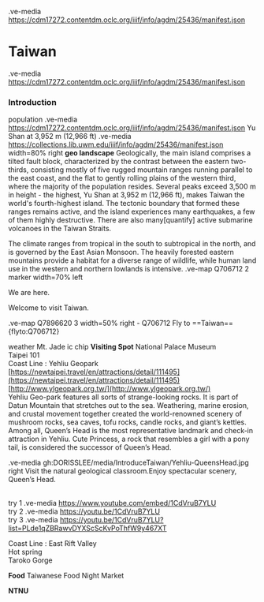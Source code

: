 
.ve-media https://cdm17272.contentdm.oclc.org/iiif/info/agdm/25436/manifest.json
# Taiwan
.ve-media https://cdm17272.contentdm.oclc.org/iiif/info/agdm/25436/manifest.json

### Introduction 
population
.ve-media https://cdm17272.contentdm.oclc.org/iiif/info/agdm/25436/manifest.json
Yu Shan at 3,952 m (12,966 ft)
.ve-media  https://collections.lib.uwm.edu/iiif/info/agdm/25436/manifest.json width=80% right
**geo landscape**
Geologically, the main island comprises a tilted fault block, characterized by the contrast between the eastern two-thirds, consisting mostly of five rugged mountain ranges running parallel to the east coast, and the flat to gently rolling plains of the western third, where the majority of the population resides. Several peaks exceed 3,500 m in height - the highest, Yu Shan at 3,952 m (12,966 ft), makes Taiwan the world's fourth-highest island. The tectonic boundary that formed these ranges remains active, and the island experiences many earthquakes, a few of them highly destructive. There are also many[quantify] active submarine volcanoes in the Taiwan Straits.

The climate ranges from tropical in the south to subtropical in the north, and is governed by the East Asian Monsoon. The heavily forested eastern mountains provide a habitat for a diverse range of wildlife, while human land use in the western and northern lowlands is intensive.
.ve-map Q706712  2 marker width=70% left

We are here. 

Welcome to visit Taiwan.

.ve-map Q7896620 3  width=50% right
    - Q706712
Fly to ==Taiwan=={flyto:Q706712}

weather
Mt. Jade 
ic chip 
**Visiting Spot**
National Palace Museum<br>
Taipei 101<br>
Coast Line : Yehliu Geopark<br>
[https://newtaipei.travel/en/attractions/detail/111495](https://newtaipei.travel/en/attractions/detail/111495)<br>
[http://www.ylgeopark.org.tw/](http://www.ylgeopark.org.tw/)<br>
Yehliu Geo-park features all sorts of strange-looking rocks. It is part of Datun Mountain that stretches out to the sea. Weathering, marine erosion, and crustal movement together created the world-renowned scenery of mushroom rocks, sea caves, tofu rocks, candle rocks, and giant’s kettles. Among all, Queen’s Head is the most representative landmark and check-in attraction in Yehliu. Cute Princess, a rock that resembles a girl with a pony tail, is considered the successor of Queen’s Head.<br>

.ve-media gh:DORISSLEE/media/IntroduceTaiwan/Yehliu-QueensHead.jpg right
Visit the natural geological classroom.Enjoy spectacular scenery, Queen’s Head.

<br>try 1
.ve-media  https://www.youtube.com/embed/1CdVruB7YLU
<br>try 2
.ve-media  https://youtu.be/1CdVruB7YLU
<br>try 3
.ve-media  https://youtu.be/1CdVruB7YLU?list=PLde1qZBRawvDYXScScKvPoThfW9y467XT
<br>

Coast Line : East Rift Valley <br>
Hot spring<br>
Taroko Gorge<br>

**Food**
Taiwanese Food
Night Market

**NTNU**
